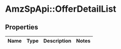 # AmzSpApi::OfferDetailList

## Properties
Name | Type | Description | Notes
------------ | ------------- | ------------- | -------------

